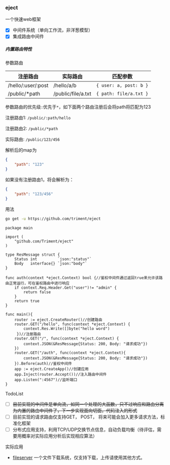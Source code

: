 ### eject

一个快速web框架

+ [x] 中间件系统（单向工作流，非洋葱模型）
+ [x] 集成路由中间件

##### 内置路由特性


参数路由

|注册路由|实际路由|匹配参数|
|-----|-----|-----|
|/hello/:user/:post|/hello/a/b|`{ user: a, post: b }`|
|/public/*path|/public/file/a.txt|`{ path: file/a.txt }`

参数路由的优先级`:`优先于`*`，如下面两个路由注册后会将path将匹配为123

注册路由1: `/public/:path/hello`

注册路由2: `/public/*path`

实际路由: `/public/123/456`

解析后的map为
```json
{
    "path": "123"
}
```
如果没有注册路由1，将会解析为：
```json
{
    "path": "123/456"
}
```
用法

```bash
go get -u https://github.com/triment/eject
```

```golang
package main

import (
	"github.com/Triment/eject"
)

type ResMessage struct {
	Status int         `json:"status"`
	Body   interface{} `json:"body"`
}

func auth(context *eject.Context) bool {//鉴权中间件通过返回true来允许该路由正常运行，可在鉴权路由中进行响应
    if context.Req.Header.Get("user")!= "admin" {
    	return false
    }
    return true
}

func main(){
    router := eject.CreateRouter()//创建路由
    router.GET("/hello", func(context *eject.Context) {
        context.Res.Write([]byte("hello word")
     })//注册路由
    router.GET("/", func(context *eject.Context) {
        context.JSON(&ResMessage{Status: 200, Body: "请求成功"})
    })
    router.GET("/auth", func(context *eject.Context){
        context.JSON(&ResMessage{Status: 200, Body: "请求成功"})
    }).Before(auth)//鉴权中间件
    app := eject.CreateApp()//创建应用
	app.Inject(router.Accept())//注入路由中间件
	app.Listen(":4567")//监听端口 
}
```

TodoList
+ [ ] ~~目前实现的中间件是单向流，如同一个处理的大函数，只不过响应和路由分离为内置的路由中间件了，下一步实现面向切面，代码注入的形式~~
+ [ ] 目前实现的请求路由仅支持GET， POST， 将来可能会加入更多请求方法，标准化框架
+ [ ] 分布式应用支持，利用TCP/UDP交换节点信息，自动负载均衡（待评估，需要用概率对实际应用分析后实现相应算法）

实际应用

* [fileserver](https://github.com/triment/fileserver.git) 一个文件下载系统，仅支持下载，上传请使用其他方式。
